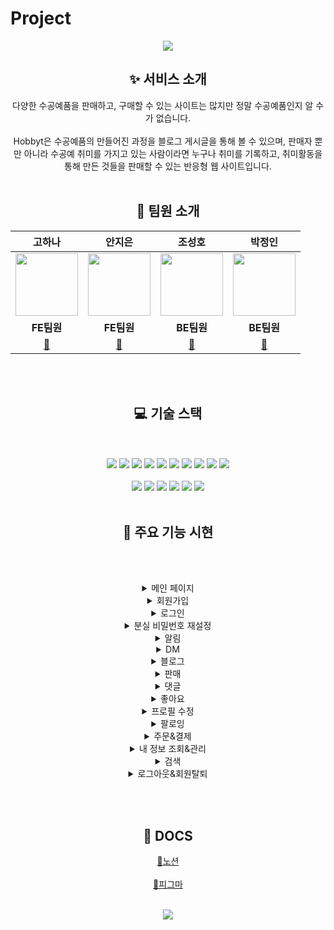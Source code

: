 # Project
<div align="center">
<img src="https://capsule-render.vercel.app/api?type=waving&color=B37DD1&fontColor=ffffff&height=200&section=header&text=Hobbyt&fontSize=90" />

 ## ✨ 서비스 소개
다양한 수공예품을 판매하고, 구매할 수 있는 사이트는 많지만 정말 수공예품인지 알 수가 없습니다.
<br></br> Hobbyt은 수공예품의 만들어진 과정을 블로그 게시글을 통해 볼 수 있으며, 판매자 뿐만 아니라 수공예 취미를 가지고 있는 사람이라면 누구나 취미를 기록하고, 취미활동을 통해 만든 것들을 판매할 수 있는 반응형 웹 사이트입니다.
<br></br>

 
## 🤖 팀원 소개
|**고하나**|**안지은**|**조성호**|**박정인**| 
|:---:|:---:|:---:|:---:| 
|<img src="https://avatars.githubusercontent.com/u/75575781?v=4" width="100" heigt="100">|<img src="https://avatars.githubusercontent.com/u/99064439?v=4" width="100" heigt="100">|<img src="https://avatars.githubusercontent.com/u/45251314?v=4" width="100" heigt="100">|<img src="https://avatars.githubusercontent.com/u/59478159?v=4" width="100" heigt="100">|
|**FE팀원**|**FE팀원**|**BE팀원**|**BE팀원**|
|[🔗](https://github.com/ko9612)|[🔗](https://github.com/Heera1)|[🔗](https://github.com/toneofrain)|[🔗](https://github.com/Ahrang777)|

<br></br>


## 💻 기술 스택
<br></br>
	<img src="https://img.shields.io/badge/HTML5-E34F26?style=flat&logo=HTML5&logoColor=white" />
	<img src="https://img.shields.io/badge/CSS3-1572B6?style=flat&logo=CSS3&logoColor=white" />
  <img src="https://img.shields.io/badge/Tailwindcss-06B6D4?style=flat&logo=tailwindcss&logoColor=white" />
  <img src="https://img.shields.io/badge/NextJS-61DAFB?style=flat&logo=React&logoColor=white" />
  <img src="https://img.shields.io/badge/Typescript-3178C6?style=flat&logo=Typescript&logoColor=white" />
  <img src="https://img.shields.io/badge/Recoil-0075EB?style=flat&logo=Recoil&logoColor=white" />
  <img src="https://img.shields.io/badge/Websocket-B8DBE4?style=flat&logo=Websocket&logoColor=white" />
  <img src="https://img.shields.io/badge/Axios-5A29E4?style=flat&logo=Axios&logoColor=white" />
  <img src="https://img.shields.io/badge/Eslint-4B32C3?style=flat&logo=Eslint&logoColor=white" />
  <img src="https://img.shields.io/badge/Prettier-F7B93E?style=flat&logo=Prettier&logoColor=white" />
  <br></br>
  <img src="https://img.shields.io/badge/Spring-6DB33F?style=flat&logo=Spring&logoColor=white" />
  <img src="https://img.shields.io/badge/Springsecurity-6DB33F?style=flat&logo=Springsecurity&logoColor=white" />
  <img src="https://img.shields.io/badge/h2-005AF0?style=flat&logo=H2&logoColor=white" />
  <img src="https://img.shields.io/badge/Mariadb-003545?style=flat&logo=Mariadb&logoColor=white" />
  <img src="https://img.shields.io/badge/Redis-DC382D?style=flat&logo=Redis&logoColor=white" />
  <img src="https://img.shields.io/badge/Restdocs-DF0067?style=flat&logo=restdocs&logoColor=white" />
<br></br>



## 📑 주요 기능 시현

<br></br>
<details>
<summary>메인 페이지</summary>
<div markdown="1">
	<h4>메인 페이지 구성</h4>
	<img src="https://github.com/ko9612/Hobbyt/assets/75575781/ecdf258d-f84b-4ab6-96d2-7fac22df7ad1" />
	<br></br>
	<h4>반응형 웹 구현</h4>
	<img src="https://github.com/ko9612/Hobbyt/assets/75575781/ad86a3b0-4afa-4632-8c64-ba1e08b0a48e" />
	<br></br>
</div>
</details>

<details>
<summary>회원가입</summary>
<div markdown="1">
	<h4>이메일 인증을 거친 회원가입</h4>
	<img src="https://github.com/ko9612/Hobbyt/assets/75575781/1c913034-e146-4c9b-85ee-f37b032953f9" />
	<br></br>
</div>
</details>

<details>
<summary>로그인</summary>
<div markdown="1">
	<h4>일반 로그인</h4>
	<img src="https://github.com/ko9612/Hobbyt/assets/75575781/b10c5add-b8f9-41c4-837c-845d6a8782a2" />
	<br></br>
	<h4>소셜 로그인</h4>
	<img src="https://github.com/ko9612/Hobbyt/assets/75575781/f4e95c01-7144-4873-864d-0b8a457400e5" />
	<br></br>
</div>
</details>

<details>
<summary>분실 비밀번호 재설정</summary>
<div markdown="1">
	<br></br>
	<img src="https://github.com/ko9612/Hobbyt/assets/75575781/ff2bca7c-476a-4cfc-9a03-789ebdc4c9f8" />
	<br></br>
</div>
</details>

<details>
<summary>알림</summary>
<div markdown="1">
	<br></br>
	<img src="https://github.com/ko9612/Hobbyt/assets/99064439/fc088d3f-7a05-4c45-b043-cc470495d873" />
	<br></br>
</div>
</details>

<details>
<summary>DM</summary>
<div markdown="1">
	<img src="" />
</div>
</details>

<details>
<summary>블로그</summary>
<div markdown="1">
	<h4>블로그 리스트</h4>
	<img src="https://github.com/ko9612/Hobbyt/assets/99064439/bff564ab-6d0b-42cc-94b5-baf3c111e5d8" />
	<br></br>
	<h4>블로그 작성</h4>
	<img src="https://github.com/ko9612/Hobbyt/assets/99064439/67ebbd31-ddfe-4e7c-98a3-5a12b306d18f" />
	<br></br>
	<h4>블로그 수정 & 삭제</h4>
	<img src="https://github.com/ko9612/Hobbyt/assets/99064439/9d28a6ca-a5b0-4dca-8d5d-0d9a3503d43c" />
	<img src="https://github.com/ko9612/Hobbyt/assets/99064439/39f751a0-b5d0-47a1-a6ce-198b7975031f" />
	<br></br>
</div>
</details>

<details>
<summary>판매</summary>
<div markdown="1">
	<h4>판매 게시글 리스트</h4>
	<img src="https://github.com/ko9612/Hobbyt/assets/75575781/1d831aaa-bde2-4733-abe2-7500bd288146" />
	<br></br>
	<h4>판매 게시글 작성</h4>
	<img src="https://github.com/ko9612/Hobbyt/assets/75575781/6c1907c7-36b0-4485-a68f-875d4edd15f6" />
	<br></br>
	<h4>판매 게시글 수정 & 삭제</h4>
	<img src="https://github.com/ko9612/Hobbyt/assets/75575781/5148d22a-0480-4ba1-82d7-5bec944fdc8e" />
	<img src="https://github.com/ko9612/Hobbyt/assets/75575781/5742a86a-aa4a-4c8b-ba5e-1222c64329c3" />
	<br></br>
</div>
</details>

<details>
<summary>댓글</summary>
<div markdown="1">
	<h4>작성한 댓글 리스트</h4>
	<img src="https://github.com/ko9612/Hobbyt/assets/99064439/2c3fbd95-ba1e-471f-bd56-470444b7ddf2" />
	<br></br>
	<h4>댓글 작성</h4>
	<img src="https://github.com/ko9612/Hobbyt/assets/99064439/cf79fc45-9327-418e-848b-bed82684f04b" />
	<br></br>
	<h4>댓글 수정&삭제</h4>
	<img src="https://github.com/ko9612/Hobbyt/assets/99064439/8ab50677-194e-4eb0-b8c4-b56e35a7d540" />
	<br></br>
</div>
</details>

<details>
<summary>좋아요</summary>
<div markdown="1">
	<h4>블로그 좋아요</h4>
	<img src="https://github.com/ko9612/Hobbyt/assets/99064439/ed81db0e-594f-44b5-b983-15bf91d7955f" />
	<br></br>
	<h4>판매 좋아요</h4>
	<img src="https://github.com/ko9612/Hobbyt/assets/99064439/78f6e675-17ca-469a-9666-5ca2f6374ae3" />
	<br></br>
</div>
</details>

<details>
<summary>프로필 수정</summary>
<div markdown="1">
	<br></br>
	<img src="https://github.com/ko9612/Hobbyt/assets/99064439/14eb5ef1-45a4-485e-9768-34961c093c68" />
	<br></br>
</div>
</details>

<details>
<summary>팔로잉</summary>
<div markdown="1">
	<br></br>
	<img src="https://github.com/ko9612/Hobbyt/assets/99064439/e3ee1f8b-3a7c-4101-b536-2a8aaf69c734" />
	<br></br>
</div>
</details>

<details>
<summary>주문&결제</summary>
<div markdown="1">
	<h4>계좌이체 주문</h4>
	<img src="https://github.com/ko9612/Hobbyt/assets/75575781/52cb4b55-b0ed-4cd4-bd90-886445381106" />
	<br></br>
	<table>
		<tr align="center" >
			<td colspan="2">주문 상세 페이지(계좌이체)</td>
		<tr/>
		<tr align="center" >
			<td>구매자 용</td>
			<td>판매자 용</td>
		</tr>
		<tr>
			<td ><img src="https://github.com/ko9612/Hobbyt/assets/75575781/0e7d9968-0013-42c8-8f6f-86c9db325e0c" width="300"/></td>
			<td><img src="https://github.com/ko9612/Hobbyt/assets/75575781/5289b955-1cb5-435e-81c2-b40286a2b11c" width="300"/></td>
		</tr>
	</table>
	<br></br>
	<h4>카드 결제</h4>
	<img src="https://github.com/ko9612/Hobbyt/assets/75575781/a13bffc3-df11-43e3-8ee1-8996a831d802" />
	<br></br>
	<table>
		<tr align="center" >
			<td colspan="2">주문 상세 페이지(카드결제)</td>
		<tr/>
		<tr align="center" >
			<td>구매자 용</td>
			<td>판매자 용</td>
		</tr>
		<tr>
			<td ><img src="https://github.com/ko9612/Hobbyt/assets/75575781/0a48baeb-14ed-4654-a512-ac1845f51b55" width="300"/></td>
			<td><img src="https://github.com/ko9612/Hobbyt/assets/75575781/d8f806e9-9862-4b86-b19c-f6e898f5c8a7" width="300"/></td>
		</tr>
	</table>
	<br></br>
	<h4>주문 후, 배송지 & 환불계좌 정보 변경</h4>
	<img src="https://github.com/ko9612/Hobbyt/assets/75575781/4126b32f-75de-4ba2-b0bb-198d907299ea" />
	<br></br>
	<li>주문 상태가 배송준비 중으로 변경되면 변경 버튼이 사라져, 주문 정보를 변경할 수 없음 </li>
	<li>주문취소 버튼이 거래종료 버튼으로 변경됨 </li>
	<img src="https://github.com/ko9612/Hobbyt/assets/75575781/e2093d74-569c-497b-b290-24f8705af902" width="400"/>
	<br></br>
	<h4>주문 취소 & 환불</h4>
	<h5>주문 취소 - 입금 확인 전 주문 취소<h5>
	<img src="https://github.com/ko9612/Hobbyt/assets/75575781/2d217bf1-5d3f-49d4-91cd-be7a8f6afecc" />
	<h5>환불 - 입금 확인 후 주문 취소<h5>
	<img src="https://github.com/ko9612/Hobbyt/assets/75575781/181e3809-da15-45a6-b45c-e9ec6e9ac393" />
	<br></br>
</div>
</details>

<details>
<summary>내 정보 조회&관리</summary>
<div markdown="1">
	<h4>내 정보 수정</h4>
	<h5>내 정보 수정 - 비밀번호 수정</h5>
	<img src="https://github.com/ko9612/Hobbyt/assets/75575781/aabd4f96-48f6-4968-9ec5-189c5ea3cc57"/>
	<h5>내 정보 수정 - 연락처, 배송지, 계좌정보 변경</h5>
	<img src="https://github.com/ko9612/Hobbyt/assets/75575781/87fd1098-7eae-454f-9c6b-6e49f5edb0f0"/>
	<br></br>
	<h4>내 정보 판매작품</h4>
	<img src="https://github.com/ko9612/Hobbyt/assets/99064439/e94c43b1-05d8-427f-85d4-e9ff47f0d1cb"/>
	<br></br>
	<h4>내 정보 구매작품</h4>
	<img src=https://github.com/ko9612/Hobbyt/assets/99064439/b5840a8e-b9a9-40af-b8ad-2b48fca2e055"/>
	<br></br>
	<h4>내정보 판매관리</h4>
	<img src="https://github.com/ko9612/Hobbyt/assets/99064439/fac0b69f-4d38-4e03-bc50-039b7fb582a3"/>
	<img src="https://github.com/ko9612/Hobbyt/assets/99064439/95550e4d-ac9c-40f4-a85a-6a67bdb22690"/>
</div>
</details>

<details>
<summary>검색</summary>
<div markdown="1">
	<h4>블로그 및 판매 게시글 검색</h4>
	<img src="https://github.com/ko9612/Hobbyt/assets/75575781/fc189c2b-4d10-4f09-9f17-12470505a246" />
	<br></br>
</div>
</details>

<details>
<summary>로그아웃&회원탈퇴</summary>
<div markdown="1">
	<h4>로그아웃</h4>
	<img src="https://github.com/ko9612/Hobbyt/assets/75575781/f513ab29-246a-4b62-a403-46250e26b9bb" />
	<br></br>
	<h4>회원탈퇴</h4>
	<img src="https://github.com/ko9612/Hobbyt/assets/75575781/8d65da2b-d2d6-4a7b-8346-d78f391ae800" />
	<br></br>
</div>
</details>

<br></br>

## 📎 DOCS
[🔗노션](https://real-traffic-5cf.notion.site/Project-Hobbyt-935e7714ba294ed18603eb67ecb2e4bc)
<br></br>
[🔗피그마](https://www.figma.com/file/Yw6kjXfctCk3pY7xOGUYTX/%5BProject%5D-Hobbyt?node-id=0-1&t=fAjsVdj4kw9OAggo-0)
<br></br>

<img src="https://capsule-render.vercel.app/api?type=waving&color=B37DD1&height=200&section=footer&text=&fontSize=90" />
 </div>

